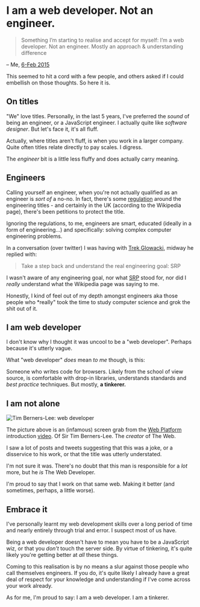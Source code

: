 # I am a web developer. Not an engineer.

> Something I’m starting to realise and accept for myself: I’m a web developer. Not an engineer. Mostly an approach & understanding difference

– Me, [6-Feb 2015](https://twitter.com/rem/status/563708407337996288)

This seemed to hit a cord with a few people, and others asked if I could embellish on those thoughts. So here it is.

<!--more-->

## On titles

"We" love titles. Personally, in the last 5 years, I've preferred the *sound* of being an engineer, or a JavaScript engineer. I actually quite like *software designer*. But let's face it, it's all fluff.

Actually, where titles aren't fluff, is when you work in a larger company. Quite often titles relate directly to pay scales. I digress.

The *engineer* bit is a little less fluffy and does actually carry meaning.

## Engineers

Calling yourself an engineer, when you're not actually qualified as an engineer is *sort of* a no-no. In fact, there's some [regulation](http://en.wikipedia.org/wiki/Engineer#Regulation) around the engineering titles - and certainly in the UK (according to the Wikipedia page), there's been petitions to protect the title.

Ignoring the regulations, to me, engineers are smart, educated (ideally in a form of engineering...) and specifically: solving complex computer engineering problems.

In a conversation (over twitter) I was having with [Trek Glowacki](https://twitter.com/trek), midway he replied with:

> Take a step back and understand the real engineering goal: SRP

I wasn't aware of any engineering goal, nor what [SRP](http://en.wikipedia.org/wiki/Single_responsibility_principle) stood for, nor did I *really* understand what the Wikipedia page was saying to me.

Honestly, I kind of feel out of my depth amongst engineers aka those people who *really" took the time to study computer science and grok the shit out of it.

## I am web developer

I don't know why I thought it was uncool to be a "web developer". Perhaps because it's utterly vague.

What "web developer" *does* mean *to me* though, is this:

Someone who writes code for browsers. Likely from the school of view source, is comfortable with drop-in libraries, understands standards and *best practice* techniques. But mostly, **a tinkerer.**

## I am not alone

![Tim Berners-Lee: web developer](/images/tbl-developer.jpg)

The picture above is an (infamous) screen grab from the [Web Platform](http://www.webplatform.org/) introduction [video](https://www.youtube.com/watch?v=Ug6XAw6hzaw). Of Sir Tim Berners-Lee. The *creator* of The Web.

I saw a lot of posts and tweets suggesting that this was a joke, or a disservice to his work, or that the title was utterly understated.

I'm not sure it was. There's no doubt that this man is responsible for a *lot* more, but he *is* The Web Developer.

I'm proud to say that I work on that same web. Making it better (and sometimes, perhaps, a little worse).

## Embrace it

I've personally learnt my web development skills over a long period of time and nearly entirely through trial and error. I suspect most of us have.

Being a web developer doesn't have to mean you have to be a JavaScript wiz, or that you *don't* touch the server side. By virtue of tinkering, it's quite likely you're getting better at *all* these things.


Coming to this realisation is by no means a slur against those people who call themselves engineers. If you do, it's quite likely I already have a great deal of respect for your knowledge and understanding if I've come across your work already.

As for me, I'm proud to say: I am a web developer. I am a tinkerer.

